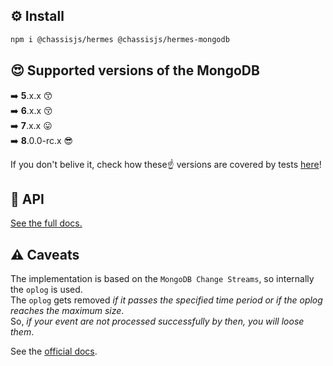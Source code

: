 ## ⚙️ Install

```bash
npm i @chassisjs/hermes @chassisjs/hermes-mongodb
```

## 😍 Supported versions of the MongoDB

➡️ **5**.x.x 😙\
➡️ **6**.x.x 😚\
➡️ **7**.x.x 😛\
➡️ **8**.0.0-rc.x 😎

If you don't belive it, check how these☝️ versions are covered by tests [here](https://github.com/chassisjs/hermes/blob/main/packages/hermes-mongodb/test/simple.test.ts#L14)!

## 📒 API

<a href="modules.html">See the full docs.</a>

## ⚠️ Caveats

The implementation is based on the `MongoDB Change Streams`, so internally the `oplog` is used.\
The `oplog` gets removed _if it passes the specified time period or if the oplog reaches the maximum size_.\
So, _if your event are not processed successfully by then, you will loose them_.

See the [official docs](https://www.mongodb.com/docs/manual/core/replica-set-oplog/).
